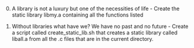 0. A library is not a luxury but one of the necessities of life - Create the static library libmy.a containing all the functions listed

1. Without libraries what have we? We have no past and no future - Create a script called create_static_lib.sh that creates a static library called liball.a from all the .c files that are in the current directory.

